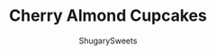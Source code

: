 ---
layout: ../../layouts/MarkdownPostLayout.astro
title: Cherry Almond Cupcakes
author: ShugarySweets
pubDate: 2019-01-15
description: "Cherry Almond Cupcakes have a rich almond flavor and are topped with fluffy cherry buttercream frosting! Take a break from the chocolate desserts and give these cherry almond cupcakes a try instead."
image_url: https://www.shugarysweets.com/wp-content/uploads/2012/03/cherry-almond-cupcakes-facebook.jpg
tags: ["Cupcake","American"]
calories: 313
protein: 2
carbohydrates: 48
fats: 13
fiber: 0
ingredients: ["1 box (18.5 ounce) butter cake mix","3 large eggs","1/2 cup unsalted butter, softened","2/3 cup water","1 Tablespoon almond extract","1 cup unsalted butter, softened","1/2 cup maraschino cherry juice","6 cups powdered sugar","2 teaspoons almond extract"]
serves: 24
time: "32 minutes"
prepTime: "15 minutes"
instructions: ["In a large mixing bowl, mix all the cupcake ingredients together. Line cupcake pan with paper wrappers. Fill cupcakes 1/2 full.","Bake in a 350 degree oven for 15-17 minutes. Remove and cool completely. You can also make mini cupcakes if you prefer, baking for about 10 minutes.","For the frosting, combine butter with powdered sugar, cherry juice and almond extract. When combined, beat on high for 2-3 minutes until fluffy.","Fill decorating bag and using tip of your choice, frost each cupcake. Enjoy!"]
nutrition: ["313 calories","48 grams carbohydrates","54 milligrams cholesterol","13 grams fat","0 grams fiber","2 grams protein","8 grams saturated fat","176 milligrams sodium","39 grams sugar","0 grams trans fat","4 grams unsaturated fat"]
---